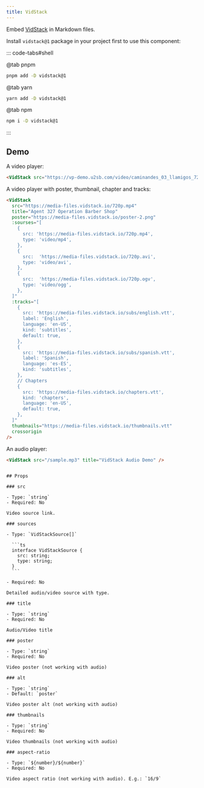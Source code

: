 ```yaml
---
title: VidStack
---
```


Embed [VidStack](https://www.vidstack.io/) in Markdown files.

Install `vidstack@1` package in your project first to use this component:

::: code-tabs#shell

@tab pnpm

```bash
pnpm add -D vidstack@1
```

@tab yarn

```bash
yarn add -D vidstack@1
```

@tab npm

```bash
npm i -D vidstack@1
```

:::

<!-- more -->

## Demo

A video player:

<VidStack src="https://vp-demo.u2sb.com/video/caminandes_03_llamigos_720p.mp4" />

```md
<VidStack src="https://vp-demo.u2sb.com/video/caminandes_03_llamigos_720p.mp4" />
```

A video player with poster, thumbnail, chapter and tracks:

<VidStack
  src="https://media-files.vidstack.io/720p.mp4"
  title="Agent 327 Operation Barber Shop"
  poster="https://media-files.vidstack.io/poster-2.png"
  :sourses="[
    {
      src: 'https://media-files.vidstack.io/720p.mp4',
      type: 'video/mp4',
    },
    {
      src:  'https://media-files.vidstack.io/720p.avi',
      type: 'video/avi',
    },
    {
      src:  'https://media-files.vidstack.io/720p.ogv',
      type: 'video/ogg',
    },
  ]"
  :tracks="[
    {
      src: 'https://media-files.vidstack.io/subs/english.vtt',
      label: 'English',
      language: 'en-US',
      kind: 'subtitles',
      default: true,
    },
    {
      src: 'https://media-files.vidstack.io/subs/spanish.vtt',
      label: 'Spanish',
      language: 'es-ES',
      kind: 'subtitles',
    },
    // Chapters
    {
      src: 'https://media-files.vidstack.io/chapters.vtt',
      kind: 'chapters',
      language: 'en-US',
      default: true,
    },
  ]"
  thumbnails="https://media-files.vidstack.io/thumbnails.vtt"
  crossorigin
/>

```md
<VidStack
  src="https://media-files.vidstack.io/720p.mp4"
  title="Agent 327 Operation Barber Shop"
  poster="https://media-files.vidstack.io/poster-2.png"
  :sourses="[
    {
      src: 'https://media-files.vidstack.io/720p.mp4',
      type: 'video/mp4',
    },
    {
      src:  'https://media-files.vidstack.io/720p.avi',
      type: 'video/avi',
    },
    {
      src:  'https://media-files.vidstack.io/720p.ogv',
      type: 'video/ogg',
    },
  ]"
  :tracks="[
    {
      src: 'https://media-files.vidstack.io/subs/english.vtt',
      label: 'English',
      language: 'en-US',
      kind: 'subtitles',
      default: true,
    },
    {
      src: 'https://media-files.vidstack.io/subs/spanish.vtt',
      label: 'Spanish',
      language: 'es-ES',
      kind: 'subtitles',
    },
    // Chapters
    {
      src: 'https://media-files.vidstack.io/chapters.vtt',
      kind: 'chapters',
      language: 'en-US',
      default: true,
    },
  ]"
  thumbnails="https://media-files.vidstack.io/thumbnails.vtt"
  crossorigin
/>
```

An audio player:

<VidStack src="/sample.mp3" title="VidStack Audio Demo" />

```md
<VidStack src="/sample.mp3" title="VidStack Audio Demo" />
```

````

## Props

### src

- Type: `string`
- Required: No

Video source link.

### sources

- Type: `VidStackSource[]`

  ```ts
  interface VidStackSource {
    src: string;
    type: string;
  }
  ```

- Required: No

Detailed audio/video source with type.

### title

- Type: `string`
- Required: No

Audio/Video title

### poster

- Type: `string`
- Required: No

Video poster (not working with audio)

### alt

- Type: `string`
- Default: `poster`

Video poster alt (not working with audio)

### thumbnails

- Type: `string`
- Required: No

Video thumbnails (not working with audio)

### aspect-ratio

- Type: `${number}/${number}`
- Required: No

Video aspect ratio (not working with audio). E.g.: `16/9`
````
